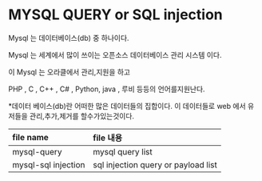# MYSQL QUERY or SQL injection

Mysql 는 데이터베이스(db) 중 하나이다.

Mysql 는 세계에서 많이 쓰이는 오픈소스 데이터베이스 관리 시스템 이다.

이 Mysql 는 오라클에서 관리,지원을 하고 

PHP , C , C++ , C# , Python, java , 루비 등등의 언어를지원난다.


\*데이터 베이스(db)란 어떠한 많은 데이터들의 집합이다.
이 데이터들로 web 에서 유저들을 관리,추가,제거를 할수가있는것이다.


|file name|file 내용|
|:---|:---|
|mysql-query|mysql query list|
|mysql-sql injection | sql injection query or payload list |
